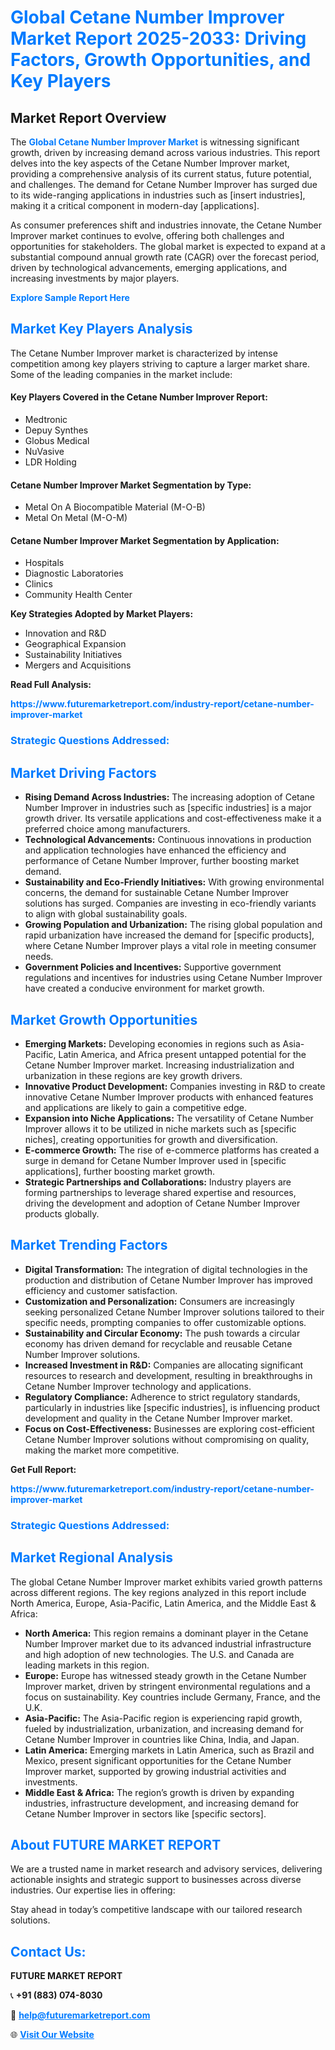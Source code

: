 <h1 style="color: #007BFF;">Global Cetane Number Improver Market Report 2025-2033: Driving Factors, Growth Opportunities, and Key Players</h1>

<section id="overview">
<h2>Market Report Overview</h2>
<p>The <a href="https://www.futuremarketreport.com/industry-report/cetane-number-improver-market" style="color: #007BFF; text-decoration: none;"><strong>Global Cetane Number Improver Market</strong></a> is witnessing significant growth, driven by increasing demand across various industries. This report delves into the key aspects of the Cetane Number Improver market, providing a comprehensive analysis of its current status, future potential, and challenges. The demand for Cetane Number Improver has surged due to its wide-ranging applications in industries such as [insert industries], making it a critical component in modern-day [applications].</p>
<p>As consumer preferences shift and industries innovate, the Cetane Number Improver market continues to evolve, offering both challenges and opportunities for stakeholders. The global market is expected to expand at a substantial compound annual growth rate (CAGR) over the forecast period, driven by technological advancements, emerging applications, and increasing investments by major players.</p>
</section>

<section id="overview">
<p><a href="https://www.futuremarketreport.com/request-sample/reportId=34147" style="color: #007BFF; text-decoration: none;"><strong>Explore Sample Report Here</strong></a></p>
</section>

<section id="key-players">
<h2 style="color: #007BFF;">Market Key Players Analysis</h2>
<p>The Cetane Number Improver market is characterized by intense competition among key players striving to capture a larger market share. Some of the leading companies in the market include:</p>
<h4>Key Players Covered in the Cetane Number Improver Report:</h4>
<ul><li>Medtronic</li><li>Depuy Synthes</li><li>Globus Medical</li><li>NuVasive</li><li>LDR Holding</li></ul>
<h4>Cetane Number Improver Market Segmentation by Type:</h4>
<ul><li>Metal On A Biocompatible Material (M-O-B)</li><li>Metal On Metal (M-O-M)</li></ul>

<h4>Cetane Number Improver Market Segmentation by Application:</h4>
<ul><li>Hospitals</li><li>Diagnostic Laboratories</li><li>Clinics</li><li>Community Health Center</li></ul>
<p><strong>Key Strategies Adopted by Market Players:</strong></p>
<ul>
<li>Innovation and R&D</li>
<li>Geographical Expansion</li>
<li>Sustainability Initiatives</li>
<li>Mergers and Acquisitions</li>
</ul>
</section>

<section>
<p><strong>Read Full Analysis: </strong></p><a href="https://www.futuremarketreport.com/industry-report/cetane-number-improver-market" style="color: #007BFF; text-decoration: none;"><strong>https://www.futuremarketreport.com/industry-report/cetane-number-improver-market</strong></a>
<h3 style="color: #007BFF;">Strategic Questions Addressed:</h3>
</section>

<section id="driving-factors">
<h2 style="color: #007BFF;">Market Driving Factors</h2>
<ul>
<li><strong>Rising Demand Across Industries:</strong> The increasing adoption of Cetane Number Improver in industries such as [specific industries] is a major growth driver. Its versatile applications and cost-effectiveness make it a preferred choice among manufacturers.</li>
<li><strong>Technological Advancements:</strong> Continuous innovations in production and application technologies have enhanced the efficiency and performance of Cetane Number Improver, further boosting market demand.</li>
<li><strong>Sustainability and Eco-Friendly Initiatives:</strong> With growing environmental concerns, the demand for sustainable Cetane Number Improver solutions has surged. Companies are investing in eco-friendly variants to align with global sustainability goals.</li>
<li><strong>Growing Population and Urbanization:</strong> The rising global population and rapid urbanization have increased the demand for [specific products], where Cetane Number Improver plays a vital role in meeting consumer needs.</li>
<li><strong>Government Policies and Incentives:</strong> Supportive government regulations and incentives for industries using Cetane Number Improver have created a conducive environment for market growth.</li>
</ul>
</section>

<section id="growth-opportunities">
<h2 style="color: #007BFF;">Market Growth Opportunities</h2>
<ul>
<li><strong>Emerging Markets:</strong> Developing economies in regions such as Asia-Pacific, Latin America, and Africa present untapped potential for the Cetane Number Improver market. Increasing industrialization and urbanization in these regions are key growth drivers.</li>
<li><strong>Innovative Product Development:</strong> Companies investing in R&D to create innovative Cetane Number Improver products with enhanced features and applications are likely to gain a competitive edge.</li>
<li><strong>Expansion into Niche Applications:</strong> The versatility of Cetane Number Improver allows it to be utilized in niche markets such as [specific niches], creating opportunities for growth and diversification.</li>
<li><strong>E-commerce Growth:</strong> The rise of e-commerce platforms has created a surge in demand for Cetane Number Improver used in [specific applications], further boosting market growth.</li>
<li><strong>Strategic Partnerships and Collaborations:</strong> Industry players are forming partnerships to leverage shared expertise and resources, driving the development and adoption of Cetane Number Improver products globally.</li>
</ul>
</section>

<section id="trending-factors">
<h2 style="color: #007BFF;">Market Trending Factors</h2>
<ul>
<li><strong>Digital Transformation:</strong> The integration of digital technologies in the production and distribution of Cetane Number Improver has improved efficiency and customer satisfaction.</li>
<li><strong>Customization and Personalization:</strong> Consumers are increasingly seeking personalized Cetane Number Improver solutions tailored to their specific needs, prompting companies to offer customizable options.</li>
<li><strong>Sustainability and Circular Economy:</strong> The push towards a circular economy has driven demand for recyclable and reusable Cetane Number Improver solutions.</li>
<li><strong>Increased Investment in R&D:</strong> Companies are allocating significant resources to research and development, resulting in breakthroughs in Cetane Number Improver technology and applications.</li>
<li><strong>Regulatory Compliance:</strong> Adherence to strict regulatory standards, particularly in industries like [specific industries], is influencing product development and quality in the Cetane Number Improver market.</li>
<li><strong>Focus on Cost-Effectiveness:</strong> Businesses are exploring cost-efficient Cetane Number Improver solutions without compromising on quality, making the market more competitive.</li>
</ul>
</section>

<section>
<p><strong>Get Full Report: </strong></p><a href="https://www.futuremarketreport.com/industry-report/cetane-number-improver-market" style="color: #007BFF; text-decoration: none;"><strong>https://www.futuremarketreport.com/industry-report/cetane-number-improver-market</strong></a>
<h3 style="color: #007BFF;">Strategic Questions Addressed:</h3>
</section>


<section id="regional-analysis">
<h2 style="color: #007BFF;">Market Regional Analysis</h2>
<p>The global Cetane Number Improver market exhibits varied growth patterns across different regions. The key regions analyzed in this report include North America, Europe, Asia-Pacific, Latin America, and the Middle East & Africa:</p>
<ul>
<li><strong>North America:</strong> This region remains a dominant player in the Cetane Number Improver market due to its advanced industrial infrastructure and high adoption of new technologies. The U.S. and Canada are leading markets in this region.</li>
<li><strong>Europe:</strong> Europe has witnessed steady growth in the Cetane Number Improver market, driven by stringent environmental regulations and a focus on sustainability. Key countries include Germany, France, and the U.K.</li>
<li><strong>Asia-Pacific:</strong> The Asia-Pacific region is experiencing rapid growth, fueled by industrialization, urbanization, and increasing demand for Cetane Number Improver in countries like China, India, and Japan.</li>
<li><strong>Latin America:</strong> Emerging markets in Latin America, such as Brazil and Mexico, present significant opportunities for the Cetane Number Improver market, supported by growing industrial activities and investments.</li>
<li><strong>Middle East & Africa:</strong> The region’s growth is driven by expanding industries, infrastructure development, and increasing demand for Cetane Number Improver in sectors like [specific sectors].</li>
</ul>
</section>

<footer>
<h2 style="color: #007BFF;">About FUTURE MARKET REPORT</h2>
<p>We are a trusted name in market research and advisory services, delivering actionable insights and strategic support to businesses across diverse industries. Our expertise lies in offering:</p>

<p>Stay ahead in today’s competitive landscape with our tailored research solutions.</p>

<h2 style="color: #007BFF;">Contact Us:</h2>
<p><strong>FUTURE MARKET REPORT</strong></p>
<p>📞 <strong>+91 (883) 074-8030</strong></p>
<p>📧 <strong><a href="mailto:help@futuremarketreport.com" style="color: #007BFF;">help@futuremarketreport.com</a></strong></p>
<p>🌐 <strong><a href="https://www.futuremarketreport.com/" style="color: #007BFF;">Visit Our Website</a></strong></p>
</footer>